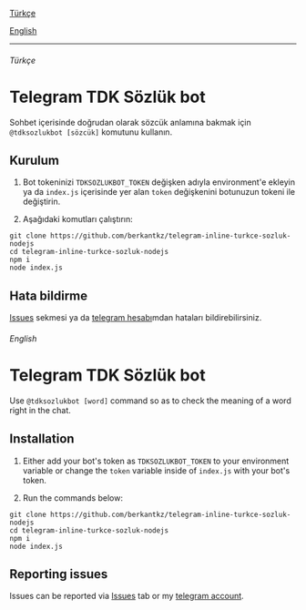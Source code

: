 [Türkçe](#türkçe)

[English](#english)

---

###### Türkçe

# Telegram TDK Sözlük bot

Sohbet içerisinde doğrudan olarak sözcük anlamına bakmak için ```@tdksozlukbot [sözcük]``` komutunu kullanın.

## Kurulum

1. Bot tokeninizi ```TDKSOZLUKBOT_TOKEN``` değişken adıyla environment'e ekleyin ya da ```index.js``` içerisinde yer alan ```token``` değişkenini botunuzun tokeni ile değiştirin.

2. Aşağıdaki komutları çalıştırın:
```console
git clone https://github.com/berkantkz/telegram-inline-turkce-sozluk-nodejs
cd telegram-inline-turkce-sozluk-nodejs
npm i
node index.js
```

## Hata bildirme
[Issues](https://github.com/berkantkz/telegram-inline-turkce-sozluk-nodejs/issues) sekmesi ya da [telegram hesabı](https://t.me/berkantkz)mdan hataları bildirebilirsiniz.

###### English

# Telegram TDK Sözlük bot

Use ```@tdksozlukbot [word]``` command so as to check the meaning of a word right in the chat.

## Installation

1. Either add your bot's token as ```TDKSOZLUKBOT_TOKEN``` to your environment variable or change the ```token``` variable inside of ```index.js``` with your bot's token.

2. Run the commands below:
```console
git clone https://github.com/berkantkz/telegram-inline-turkce-sozluk-nodejs
cd telegram-inline-turkce-sozluk-nodejs
npm i
node index.js
```

## Reporting issues
Issues can be reported via [Issues](https://github.com/berkantkz/telegram-inline-turkce-sozluk-nodejs/issues) tab or my [telegram account](https://t.me/berkantkz).
